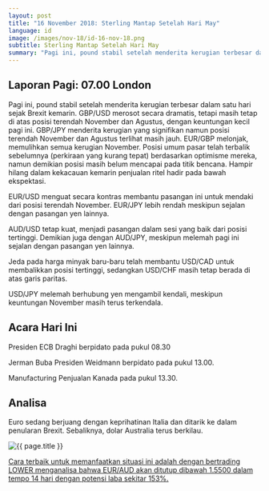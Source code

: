 ```yaml
---
layout: post
title: "16 November 2018: Sterling Mantap Setelah Hari May"
language: id
image: /images/nov-18/id-16-nov-18.png
subtitle: Sterling Mantap Setelah Hari May
summary: "Pagi ini, pound stabil setelah menderita kerugian terbesar dalam satu hari sejak Brexit kemarin. GBP/USD merosot secara dramatis, tetapi masih tetap di atas posisi terendah November dan Agustus, dengan keuntungan kecil pagi ini"
---
```

## Laporan Pagi: 07.00 London

Pagi ini, pound stabil setelah menderita kerugian terbesar dalam satu hari sejak Brexit kemarin. GBP/USD merosot secara dramatis, tetapi masih tetap di atas posisi terendah November dan Agustus, dengan keuntungan kecil pagi ini. GBP/JPY menderita kerugian yang signifikan namun posisi terendah November dan Agustus terlihat masih jauh. EUR/GBP melonjak, memulihkan semua kerugian November. Posisi umum pasar telah terbalik sebelumnya (perkiraan yang kurang tepat) berdasarkan optimisme mereka, namun demikian posisi masih belum mencapai pada titik bencana. Hampir hilang dalam kekacauan kemarin penjualan ritel hadir pada bawah ekspektasi.

EUR/USD menguat secara kontras membantu pasangan ini untuk mendaki dari posisi terendah November. EUR/JPY lebih rendah meskipun sejalan dengan pasangan yen lainnya.

AUD/USD tetap kuat, menjadi pasangan dalam sesi yang baik dari posisi tertinggi. Demikian juga dengan AUD/JPY, meskipun melemah pagi ini sejalan dengan pasangan yen lainnya.

Jeda pada harga minyak baru-baru telah membantu USD/CAD untuk membalikkan posisi tertinggi, sedangkan USD/CHF masih tetap berada di atas garis paritas.

USD/JPY melemah berhubung yen mengambil kendali, meskipun keuntungan November masih terus terkendala.

## Acara Hari Ini

Presiden ECB Draghi berpidato pada pukul 08.30

Jerman Buba Presiden Weidmann berpidato pada pukul 13.00.

Manufacturing Penjualan Kanada pada pukul 13.30.

## Analisa

Euro sedang berjuang dengan keprihatinan Italia dan ditarik ke dalam penularan Brexit. Sebaliknya, dolar Australia terus berkilau.

<img src="{{ site.url }}/images/nov-18/id-16-nov-18.png" alt="{{ page.title }}" title="{{ page.title }}">

<a href="%LINK%%?currency=USD&market=forex&underlying=frxEURAUD&formname=higherlower&duration_amount=14&duration_units=d&amount=10&amount_type=stake&expiry_type=duration&barrier=1.5500" target="_blank" rel="noopener noreferrer nofollow">Cara terbaik untuk memanfaatkan situasi ini adalah dengan bertrading LOWER menganalisa bahwa EUR/AUD akan ditutup dibawah 1.5500 dalam tempo 14 hari dengan potensi laba sekitar 153%.</a>
